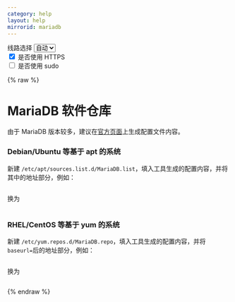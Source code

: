 ```yaml
---
category: help
layout: help
mirrorid: mariadb
---
```


<!-- 本 markdown 从 tuna/mirrorz-help-ng 自动生成，如需修改请参阅该仓库 -->

<style>.z-help tmpl { display: none }</style>

<div class="z-wrap">
    <form class="z-form z-global" onchange="form_update(null)" onsubmit="return false">
        <div>
            <label for="e0a5cecb">线路选择</label>
            <select id="e0a5cecb" name="host">
                <option selected="selected" value="{{ site.url }}">自动</option>
                <option value="{{ site.urlv4 }}">IPv4</option>
                <option value="{{ site.urlv6 }}">IPv6</option>
            </select>
        </div>
        <div>
            <input id="144d763c" name="_scheme" type="checkbox" checked>
            <label for="144d763c">是否使用 HTTPS</label>
        </div>
        <div>
            <input id="4659e7da" name="_sudo" type="checkbox">
            <label for="4659e7da">是否使用 sudo</label>
        </div>
    </form>
</div>
{% raw %}
<div class="z-help"><h1>MariaDB 软件仓库</h1>
<p>由于 MariaDB 版本较多，建议在<a href="https://downloads.mariadb.org/mariadb/repositories">官方页面</a>上生成配置文件内容。</p>
<h3>Debian/Ubuntu 等基于 apt 的系统</h3>
<p>新建 <code>/etc/apt/sources.list.d/MariaDB.list</code>，填入工具生成的配置内容，并将其中的地址部分，例如：</p>
<div class="z-wrap"><form class="z-form" onchange="form_update(event)" onsubmit="return false"></form><pre class="z-code"></pre></div><tmpl>
https://apt.mariadb.org/mariadb/repo
</tmpl>
<p>换为</p>
<div class="z-wrap"><form class="z-form" onchange="form_update(event)" onsubmit="return false"></form><pre class="z-code"></pre></div><tmpl>
{{endpoint}}/repo
</tmpl>
<h3>RHEL/CentOS 等基于 yum 的系统</h3>
<p>新建 <code>/etc/yum.repos.d/MariaDB.repo</code>，填入工具生成的配置内容，并将<code>baseurl=</code>后的地址部分，例如：</p>
<div class="z-wrap"><form class="z-form" onchange="form_update(event)" onsubmit="return false"></form><pre class="z-code"></pre></div><tmpl>
http://yum.mariadb.org
</tmpl>
<p>换为</p>
<div class="z-wrap"><form class="z-form" onchange="form_update(event)" onsubmit="return false"></form><pre class="z-code"></pre></div><tmpl>
{{endpoint}}/yum
</tmpl><script id="z-config" type="application/x-mirrorz-help">eyJfIjogIk1hcmlhREIgXHU4ZjZmXHU0ZWY2XHU0ZWQzXHU1ZTkzIiwgImJsb2NrIjogWyJtYXJpYWRiIl0sICJpbnB1dCI6IHt9LCAibmFtZSI6ICJtYXJpYWRiIn0=</script>
</div>

{% endraw %}

<script src="/static/js/mustache.js?{{ site.data['hash'] }}"></script>
<script src="/static/js/zdocs.js?{{ site.data['hash'] }}"></script>
